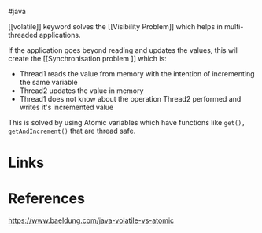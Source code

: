 #java 

[[volatile]] keyword solves the [[Visibility Problem]] which helps in multi-threaded applications. 

If the application goes beyond reading and updates the values, this will create the [[Synchronisation problem ]] which is:
- Thread1 reads the value from memory with the intention of incrementing the same variable
- Thread2 updates the value in memory
- Thread1 does not know about the operation Thread2 performed and writes it's incremented value 

This is solved by using Atomic variables which have functions like `get(), getAndIncrement()` that are thread safe. 


# Links

# References
https://www.baeldung.com/java-volatile-vs-atomic